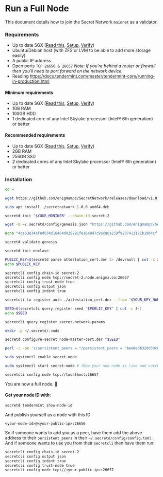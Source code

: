 # Run a Full Node

This document details how to join the Secret Network `mainnet` as a validator.

### Requirements

- Up to date SGX ([Read this](https://learn.scrt.network/sgx.html), [Setup](setup-sgx.md), [Verify](verify-sgx.md))
- Ubuntu/Debian host (with ZFS or LVM to be able to add more storage easily)
- A public IP address
- Open ports `TCP 26656 & 26657` _Note: If you're behind a router or firewall then you'll need to port forward on the network device._
- Reading https://docs.tendermint.com/master/tendermint-core/running-in-production.html

#### Minimum requirements

- Up to date SGX ([Read this](https://learn.scrt.network/sgx.html), [Setup](setup-sgx.md), [Verify](verify-sgx.md))
- 1GB RAM
- 100GB HDD
- 1 dedicated core of any Intel Skylake processor (Intel® 6th generation) or better

#### Recommended requirements

- Up to date SGX ([Read this](https://learn.scrt.network/sgx.html), [Setup](setup-sgx.md), [Verify](verify-sgx.md))
- 2GB RAM
- 256GB SSD
- 2 dedicated cores of any Intel Skylake processor (Intel® 6th generation) or better

### Installation

```bash
cd ~

wget https://github.com/enigmampc/SecretNetwork/releases/download/v1.0.0/secretnetwork_1.0.0_amd64.deb

sudo apt install ./secretnetwork_1.0.0_amd64.deb

secretd init "$YOUR_MONIKER" --chain-id secret-2

wget -O ~/.secretd/config/genesis.json "https://github.com/enigmampc/SecretNetwork/releases/download/v1.0.0/genesis.json"

echo "4ca53e34afed034d16464d025291fe16a847c9aca0a259f9237413171b19b4cf .secretd/config/genesis.json" | sha256sum --check

secretd validate-genesis

secretd init-enclave

PUBLIC_KEY=$(secretd parse attestation_cert.der 2> /dev/null | cut -c 3-)
echo $PUBLIC_KEY

secretcli config chain-id secret-2
secretcli config node tcp://secret-2.node.enigma.co:26657
secretcli config trust-node true
secretcli config output json
secretcli config indent true

secretcli tx register auth ./attestation_cert.der --from "$YOUR_KEY_NAME" --gas 250000 --gas-prices 0.25uscrt

SEED=$(secretcli query register seed "$PUBLIC_KEY" | cut -c 3-)
echo $SEED

secretcli query register secret-network-params

mkdir -p ~/.secretd/.node

secretd configure-secret node-master-cert.der "$SEED"

perl -i -pe 's/persistent_peers =.*/persistent_peers = "bee0edb320d50c839349224b9be1575ca4e67948\@secret-2.node.enigma.co:26656"/' ~/.secretd/config/config.toml

sudo systemctl enable secret-node

sudo systemctl start secret-node # (Now your new node is live and catching up)

secretcli config node tcp://localhost:26657
```

You are now a full node. :tada:

#### Get your node ID with:

```bash
secretd tendermint show-node-id
```

And publish yourself as a node with this ID:

```
<your-node-id>@<your-public-ip>:26656
```

So if someone wants to add you as a peer, have them add the above address to their `persistent_peers` in their `~/.secretd/config/config.toml`.  
And if someone wants to use you from their `secretcli` then have them run:

```bash
secretcli config chain-id secret-2
secretcli config output json
secretcli config indent true
secretcli config trust-node true
secretcli config node tcp://<your-public-ip>:26657
```
